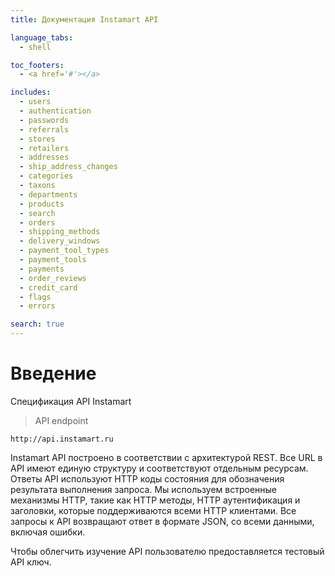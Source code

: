 ```yaml
---
title: Документация Instamart API

language_tabs:
  - shell

toc_footers:
  - <a href='#'></a>

includes:
  - users
  - authentication
  - passwords
  - referrals
  - stores
  - retailers
  - addresses
  - ship_address_changes
  - categories
  - taxons
  - departments
  - products
  - search
  - orders
  - shipping_methods
  - delivery_windows
  - payment_tool_types
  - payment_tools
  - payments
  - order_reviews
  - credit_card
  - flags
  - errors

search: true
---
```


# Введение

Спецификация API Instamart

> API endpoint

```shell
http://api.instamart.ru
```


Instamart API построено в соответствии с архитектурой REST. Все URL в API имеют единую структуру и соответствуют отдельным ресурсам. Ответы API используют HTTP коды состояния для обозначения результата выполнения запроса. Мы используем встроенные механизмы HTTP, такие как HTTP методы, HTTP аутентификация и заголовки, которые поддерживаются всеми HTTP клиентами. Все запросы к API возвращают ответ в формате JSON, со всеми данными, включая ошибки.

Чтобы облегчить изучение API пользователю предоставляется тестовый API ключ.

